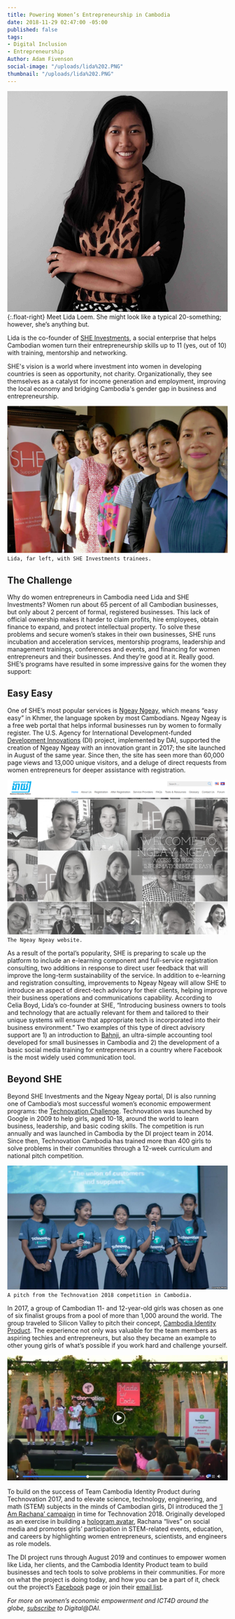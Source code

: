 ```yaml
---
title: Powering Women’s Entrepreneurship in Cambodia
date: 2018-11-29 02:47:00 -05:00
published: false
tags:
- Digital Inclusion
- Entrepreneurship
Author: Adam Fivenson
social-image: "/uploads/lida%202.PNG"
thumbnail: "/uploads/lida%202.PNG"
---
```


![lida.jpg](/uploads/lida.jpg){:.float-right} 
Meet Lida Loem. She might look like a typical 20-something; however, she’s anything but. 

Lida is the co-founder of [SHE Investments](https://www.sheinvestments.com/), a social enterprise that helps Cambodian women turn their entrepreneurship skills up to 11 (yes, out of 10) with training, mentorship and networking. 

SHE's vision is a world where investment into women in developing countries is seen as opportunity, not charity. Organizationally, they see themselves as a catalyst for income generation and employment, improving the local economy and bridging Cambodia's gender gap in business and entrepreneurship. 

<!--more-->

![lida 2.PNG](/uploads/lida%202.PNG)`Lida, far left, with SHE Investments trainees.`

## The Challenge

Why do women entrepreneurs in Cambodia need Lida and SHE Investments? Women run about 65 percent of all Cambodian businesses, but only about 2 percent of formal, registered businesses. This lack of official ownership makes it harder to claim profits, hire employees, obtain finance to expand, and protect intellectual property. To solve these problems and secure women’s stakes in their own businesses, SHE runs incubation and acceleration services, mentorship programs, leadership and management trainings, conferences and events, and financing for women entrepreneurs and their businesses. And they’re good at it. Really good. SHE’s programs have resulted in some impressive gains for the women they support:

<script id="infogram_0_6eb0600a-ef99-4cab-9bf4-d821350eac62" title="Cambodia WEE" src="https://e.infogram.com/js/dist/embed.js?rqB" type="text/javascript"></script>

## Easy Easy

One of SHE’s most popular services is [Ngeay Ngeay](http://ngeayngeay.co/), which means “easy easy” in Khmer, the language spoken by most Cambodians. Ngeay Ngeay is a free web portal that helps informal businesses run by women to formally register. The U.S. Agency for International Development-funded [Development Innovations](https://www.dai.com/our-work/projects/cambodia-development-innovations) (DI) project, implemented by DAI, supported the creation of Ngeay Ngeay with an innovation grant in 2017; the site launched in August of the same year. Since then, the site has seen more than 60,000 page views and 13,000 unique visitors, and a deluge of direct requests from women entrepreneurs for deeper assistance with registration.

![ngeay.PNG](/uploads/ngeay.PNG)`The Ngeay Ngeay website.`

As a result of the portal’s popularity, SHE is preparing to scale up the platform to include an e-learning component and full-service registration consulting, two additions in response to direct user feedback that will improve the long-term sustainability of the service. In addition to e-learning and registration consulting, improvements to Ngeay Ngeay will allow SHE to introduce an aspect of direct-tech advisory for their clients, helping improve their business operations and communications capability. According to Celia Boyd, Lida’s co-founder at SHE, “Introducing business owners to tools and technology that are actually relevant for them and tailored to their unique systems will ensure that appropriate tech is incorporated into their business environment.” Two examples of this type of direct advisory support are 1) an introduction to [Bahnji](https://banhji.com/), an ultra-simple accounting tool developed for small businesses in Cambodia and 2) the development of a basic social media training for entrepreneurs in a country where Facebook is the most widely used communication tool.

## Beyond SHE

Beyond SHE Investments and the Ngeay Ngeay portal, DI is also running one of Cambodia’s most successful women’s economic empowerment programs: the [Technovation Challenge](https://technovationchallenge.org/). Technovation was launched by Google in 2009 to help girls, aged 10-18, around the world to learn business, leadership, and basic coding skills. The competition is run annually and was launched in Cambodia by the DI project team in 2014. Since then, Technovation Cambodia has trained more than 400 girls to solve problems in their communities through a 12-week curriculum and national pitch competition.

![Cambodia technovation.jpg](/uploads/Cambodia%20technovation.jpg)`A pitch from the Technovation 2018 competition in Cambodia.`

In 2017, a group of Cambodian 11- and 12-year-old girls was chosen as one of six finalist groups from a pool of more than 1,000 around the world. The group traveled to Silicon Valley to pitch their concept, [Cambodia Identity Product](http://geeksincambodia.com/cambodia-identity-product-the-cambodian-team-that-made-it-to-the-technovation-world-pitch-in-silicon-valley/). The experience not only was valuable for the team members as aspiring techies and entrepreneurs, but also they became an example to other young girls of what’s possible if you work hard and challenge yourself.

[![Team Cambodia Identity Product](/uploads/video%20play.PNG)](https://www.facebook.com/USAIDCambodia/videos/688060878056331/)

To build on the success of Team Cambodia Identity Product during Technovation 2017, and to elevate science, technology, engineering, and math (STEM) subjects in the minds of Cambodian girls, DI introduced the [‘I Am Rachana’ campaign](https://www.facebook.com/iamrachanatech/) in time for Technovation 2018. Originally developed as an exercise in building a [hologram avatar](https://www.development-innovations.org/blog/make-your-own-hologram-bring-iamrachana-to-life/), Rachana “lives” on social media and promotes girls’ participation in STEM-related events, education, and careers by highlighting women entrepreneurs, scientists, and engineers as role models.

The DI project runs through August 2019 and continues to empower women like Lida, her clients, and the Cambodia Identity Product team to build businesses and tech tools to solve problems in their communities. For more on what the project is doing today, and how you can be a part of it, check out the project’s [Facebook](https://www.facebook.com/DevInnoKH/) page or join their [email list](https://us3.list-manage.com/subscribe?u=eafe5ec46ecedb90b797eaa84&id=ee4ebac9e9).

*For more on women’s economic empowerment and ICT4D around the globe, [subscribe](https://dai.us19.list-manage.com/subscribe?u=9cb0638e1f8d7224ba7058efa&id=67e58edf98) to Digital@DAI.*